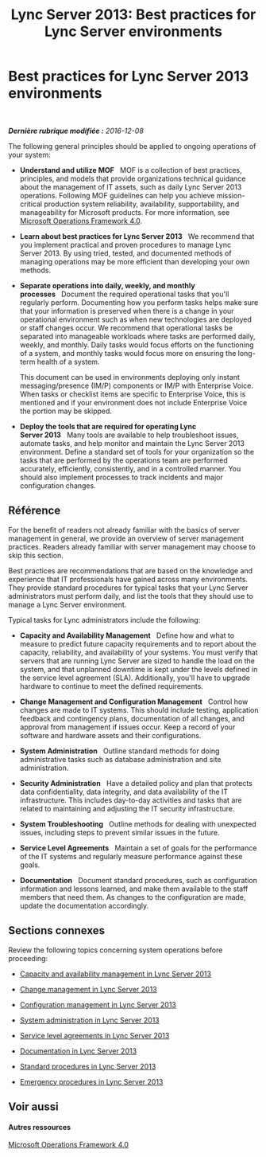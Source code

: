 ﻿---
title: 'Lync Server 2013: Best practices for Lync Server environments'
TOCTitle: Best practices for Lync Server environments
ms:assetid: b0e45d84-09c8-4d3e-aad0-bc6f34ce233b
ms:mtpsurl: https://technet.microsoft.com/fr-fr/library/Dn720348(v=OCS.15)
ms:contentKeyID: 62221597
ms.date: 12/10/2016
mtps_version: v=OCS.15
ms.translationtype: HT
---

# Best practices for Lync Server 2013 environments

 

_**Dernière rubrique modifiée :** 2016-12-08_

The following general principles should be applied to ongoing operations of your system:

  - **Understand and utilize MOF**   MOF is a collection of best practices, principles, and models that provide organizations technical guidance about the management of IT assets, such as daily Lync Server 2013 operations. Following MOF guidelines can help you achieve mission-critical production system reliability, availability, supportability, and manageability for Microsoft products. For more information, see [Microsoft Operations Framework 4.0](https://go.microsoft.com/fwlink/p/?linkid=40939).

  - **Learn about best practices for Lync Server 2013**   We recommend that you implement practical and proven procedures to manage Lync Server 2013. By using tried, tested, and documented methods of managing operations may be more efficient than developing your own methods.

  - **Separate operations into daily, weekly, and monthly processes**   Document the required operational tasks that you'll regularly perform. Documenting how you perform tasks helps make sure that your information is preserved when there is a change in your operational environment such as when new technologies are deployed or staff changes occur. We recommend that operational tasks be separated into manageable workloads where tasks are performed daily, weekly, and monthly. Daily tasks would focus efforts on the functioning of a system, and monthly tasks would focus more on ensuring the long-term health of a system.
    
    This document can be used in environments deploying only instant messaging/presence (IM/P) components or IM/P with Enterprise Voice. When tasks or checklist items are specific to Enterprise Voice, this is mentioned and if your environment does not include Enterprise Voice the portion may be skipped.

  - **Deploy the tools that are required for operating Lync Server 2013**   Many tools are available to help troubleshoot issues, automate tasks, and help monitor and maintain the Lync Server 2013 environment. Define a standard set of tools for your organization so the tasks that are performed by the operations team are performed accurately, efficiently, consistently, and in a controlled manner. You should also implement processes to track incidents and major configuration changes.

## Référence

For the benefit of readers not already familiar with the basics of server management in general, we provide an overview of server management practices. Readers already familiar with server management may choose to skip this section.

Best practices are recommendations that are based on the knowledge and experience that IT professionals have gained across many environments. They provide standard procedures for typical tasks that your Lync Server administrators must perform daily, and list the tools that they should use to manage a Lync Server environment.

Typical tasks for Lync administrators include the following:

  - **Capacity and Availability Management**   Define how and what to measure to predict future capacity requirements and to report about the capacity, reliability, and availability of your systems. You must verify that servers that are running Lync Server are sized to handle the load on the system, and that unplanned downtime is kept under the levels defined in the service level agreement (SLA). Additionally, you'll have to upgrade hardware to continue to meet the defined requirements.

  - **Change Management and Configuration Management**   Control how changes are made to IT systems. This should include testing, application feedback and contingency plans, documentation of all changes, and approval from management if issues occur. Keep a record of your software and hardware assets and their configurations.

  - **System Administration**   Outline standard methods for doing administrative tasks such as database administration and site administration.

  - **Security Administration**   Have a detailed policy and plan that protects data confidentiality, data integrity, and data availability of the IT infrastructure. This includes day-to-day activities and tasks that are related to maintaining and adjusting the IT security infrastructure.

  - **System Troubleshooting**   Outline methods for dealing with unexpected issues, including steps to prevent similar issues in the future.

  - **Service Level Agreements**   Maintain a set of goals for the performance of the IT systems and regularly measure performance against these goals.

  - **Documentation**   Document standard procedures, such as configuration information and lessons learned, and make them available to the staff members that need them. As changes to the configuration are made, update the documentation accordingly.

## Sections connexes

Review the following topics concerning system operations before proceeding:

  - [Capacity and availability management in Lync Server 2013](lync-server-2013-capacity-and-availability-management.md)

  - [Change management in Lync Server 2013](lync-server-2013-change-management.md)

  - [Configuration management in Lync Server 2013](lync-server-2013-configuration-management.md)

  - [System administration in Lync Server 2013](lync-server-2013-system-administration.md)

  - [Service level agreements in Lync Server 2013](lync-server-2013-service-level-agreements.md)

  - [Documentation in Lync Server 2013](lync-server-2013-documentation.md)

  - [Standard procedures in Lync Server 2013](lync-server-2013-standard-procedures.md)

  - [Emergency procedures in Lync Server 2013](lync-server-2013-emergency-procedures.md)

## Voir aussi

#### Autres ressources

[Microsoft Operations Framework 4.0](https://go.microsoft.com/fwlink/p/?linkid=40939)


